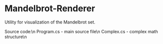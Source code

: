 # Mandelbrot-Renderer
Utility for visualization of the Mandelbrot set.

Source code:\n
Program.cs - main source file\n
Complex.cs - complex math structure\n
